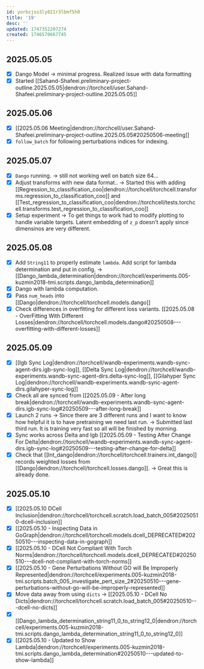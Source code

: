 ```yaml
---
id: yorbzjso3ly821r3lbmf5h0
title: '19'
desc: ''
updated: 1747352207274
created: 1746570667745
---
```

## 2025.05.05

- [x] Dango Model → minimal progress. Realized issue with data formatting
- [x] Started [[Sahand-Shafeei.preliminary-project-outline.2025.05.05|dendron://torchcell/user.Sahand-Shafeei.preliminary-project-outline.2025.05.05]]

## 2025.05.06

- [x] [[2025.05.06 Meeting|dendron://torchcell/user.Sahand-Shafeei.preliminary-project-outline.2025.05.05#20250506-meeting]]
- [x] `follow_batch` for following perturbations indices for indexing.

## 2025.05.07

- [x] `Dango` running. → still not working well on batch size 64...
- [x] Adjust transforms with new data format.. → Started this with adding [[Regression_to_classification_coo|dendron://torchcell/torchcell.transforms.regression_to_classification_coo]] and [[Test_regression_to_classification_coo|dendron://torchcell/tests.torchcell.transforms.test_regression_to_classification_coo]]
- [x] Setup experiment → To get things to work had to modify plotting to handle variable targets. Latent embedding of `z_p` doesn't apply since dimensinos are very different.

## 2025.05.08

- [x] Add `String11` to properly estimate `lambda`. Add script for lambda determination and put in config. → [[Dango_lambda_determination|dendron://torchcell/experiments.005-kuzmin2018-tmi.scripts.dango_lambda_determination]]
- [x] Dango with lambda computation.
- [x] Pass `num_heads` into [[Dango|dendron://torchcell/torchcell.models.dango]]
- [x] Check differences in overfitting for different loss variants. [[2025.05.08 - OverFitting With Different Losses|dendron://torchcell/torchcell.models.dango#20250508---overfitting-with-different-losses]]

## 2025.05.09

- [x] [[Igb Sync Log|dendron://torchcell/wandb-experiments.wandb-sync-agent-dirs.igb-sync-log]], [[Delta Sync Log|dendron://torchcell/wandb-experiments.wandb-sync-agent-dirs.delta-sync-log]], [[Gilahyper Sync Log|dendron://torchcell/wandb-experiments.wandb-sync-agent-dirs.gilahyper-sync-log]]
- [x] Check all are synced from [[2025.05.09 - After long break|dendron://torchcell/wandb-experiments.wandb-sync-agent-dirs.igb-sync-log#20250509---after-long-break]]
- [x] Launch 2 runs → Since there are 3 different runs and I want to know how helpful it is to have pretraining we need last run. → Submitted last third run. It is training very fast so all will be finished by morning.
- [x] Sync works across Delta and Igb [[2025.05.09 - Testing After Change For Delta|dendron://torchcell/wandb-experiments.wandb-sync-agent-dirs.igb-sync-log#20250509---testing-after-change-for-delta]]
- [x] Check that [[Int_dango|dendron://torchcell/torchcell.trainers.int_dango]] records weighted losses from [[Dango|dendron://torchcell/torchcell.losses.dango]]. → Great this is already done.

## 2025.05.10

- [x] [[2025.05.10 DCell Inclusion|dendron://torchcell/torchcell.scratch.load_batch_005#20250510-dcell-inclusion]]
- [x] [[2025.05.10 - Inspecting Data in GoGraph|dendron://torchcell/torchcell.models.dcell_DEPRECATED#20250510---inspecting-data-in-gograph]]
- [x] [[2025.05.10 - DCell Not Compliant With Torch Norms|dendron://torchcell/torchcell.models.dcell_DEPRECATED#20250510---dcell-not-compliant-with-torch-norms]]
- [x] [[2025.05.10 - Gene Perturbations Without GO will Be Improperly Represented|dendron://torchcell/experiments.005-kuzmin2018-tmi.scripts.batch_005_investigate_pert_size_2#20250510---gene-perturbations-without-go-will-be-improperly-represented]]
- [x] Move data away from using `dicts` → [[2025.05.10 - DCell No Dicts|dendron://torchcell/torchcell.scratch.load_batch_005#20250510---dcell-no-dicts]]
- [x] [[Dango_lambda_determination_string11_0_to_string12_0|dendron://torchcell/experiments.005-kuzmin2018-tmi.scripts.dango_lambda_determination_string11_0_to_string12_0]]
- [x] [[2025.05.10 - Updated to Show Lambda|dendron://torchcell/experiments.005-kuzmin2018-tmi.scripts.dango_lambda_determination#20250510---updated-to-show-lambda]]
